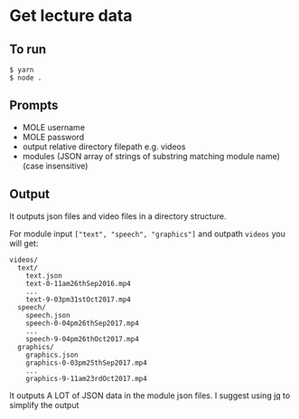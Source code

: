 # Get lecture data

## To run

```
$ yarn
$ node .
```

## Prompts
+ MOLE username
+ MOLE password
+ output relative directory filepath e.g. videos
+ modules (JSON array of strings of substring matching module name) (case insensitive)

## Output

It outputs json files and video files in a directory structure.

For module input `["text", "speech", "graphics"]` and outpath `videos` you will get:
```
videos/
  text/
    text.json
    text-0-11am26thSep2016.mp4
    ...
    text-9-03pm31stOct2017.mp4
  speech/
    speech.json
    speech-0-04pm26thSep2017.mp4
    ...
    speech-9-04pm26thOct2017.mp4
  graphics/
    graphics.json
    graphics-0-03pm25thSep2017.mp4
    ...
    graphics-9-11am23rdOct2017.mp4
```
It outputs A LOT of JSON data in the module json files.
I suggest using [jq](https://stedolan.github.io/jq/) to simplify the output

